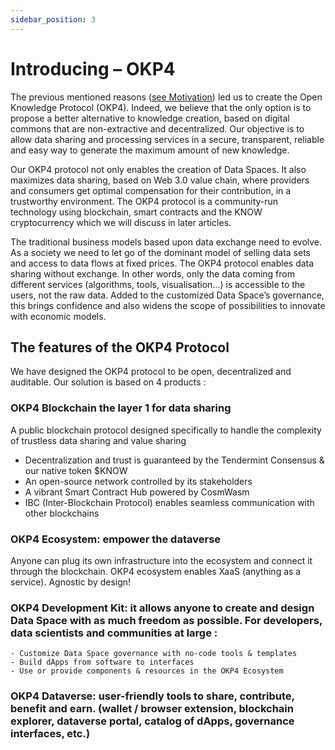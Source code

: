 ```yaml
---
sidebar_position: 3
---
```


# Introducing – OKP4

The previous mentioned reasons ([see Motivation](https://docs.okp4.network/docs/whitepaper/introduction/motivation-why-we-need-data-sharing)) led us to create the Open Knowledge Protocol (OKP4). Indeed, we believe that the only option is to propose a better alternative to knowledge creation, based on digital commons that are non-extractive and decentralized. Our objective is to allow data sharing and processing services in a secure, transparent, reliable and easy way to generate the maximum amount of new knowledge.

Our OKP4 protocol not only enables the creation of Data Spaces. It also maximizes data sharing, based on Web 3.0 value chain, where providers and consumers get optimal compensation for their contribution, in a trustworthy environment. The OKP4 protocol is a community-run technology using blockchain, smart contracts and the KNOW cryptocurrency which we will discuss in later articles.

The traditional business models based upon data exchange need to evolve. As a society we need to let go of the dominant model of selling data sets and access to data flows at fixed prices. The OKP4 protocol enables data sharing without exchange. In other words, only the data coming from different services (algorithms, tools, visualisation…) is accessible to the users, not the raw data. Added to the customized Data Space’s governance, this brings confidence and also widens the scope of possibilities to innovate with economic models.

## The features of the OKP4 Protocol

We have designed the OKP4 protocol to be open, decentralized and auditable. Our solution is based on 4 products :

### **OKP4 Blockchain** the layer 1 for data sharing
A public blockchain protocol designed specifically to handle the complexity of trustless data sharing and value sharing

   - Decentralization and trust is guaranteed by the Tendermint Consensus & our native token $KNOW
   - An open-source network controlled by its stakeholders
   - A vibrant Smart Contract Hub powered by CosmWasm
   - IBC (Inter-Blockchain Protocol) enables seamless communication with other blockchains

### **OKP4 Ecosystem**: empower the dataverse
Anyone can plug its own infrastructure into the ecosystem and connect it through the blockchain. OKP4 ecosystem enables XaaS (anything as a service). Agnostic by design!

### **OKP4 Development Kit**: it allows anyone to create and design Data Space with as much freedom as possible. For developers, data scientists and communities at large :
    - Customize Data Space governance with no-code tools & templates
    - Build dApps from software to interfaces
    - Use or provide components & resources in the OKP4 Ecosystem

### **OKP4 Dataverse**: user-friendly tools to share, contribute, benefit and earn. (wallet / browser extension, blockchain explorer, dataverse portal, catalog of dApps, governance interfaces, etc.)